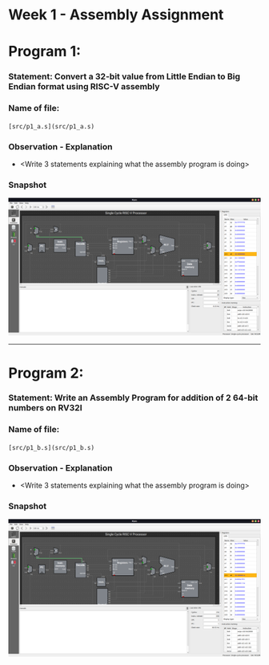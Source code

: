 # Week 1 - Assembly Assignment
# Program 1:
### Statement: Convert a 32-bit value from Little Endian to Big Endian format using RISC-V assembly 

### Name of file:
`[src/p1_a.s](src/p1_a.s)`

### Observation - Explanation
- <Write 3 statements explaining what the assembly program is doing>

### Snapshot
![Screenshot of RIPES window](<../assets/p1_a.png>)

---

# Program 2:
### Statement: Write an Assembly Program for addition of 2 64-bit numbers on RV32I

### Name of file:
`[src/p1_b.s](src/p1_b.s)`

### Observation - Explanation
- <Write 3 statements explaining what the assembly program is doing>

### Snapshot
![Screenshot of RIPES window](<../assets/p1_b.png>)
